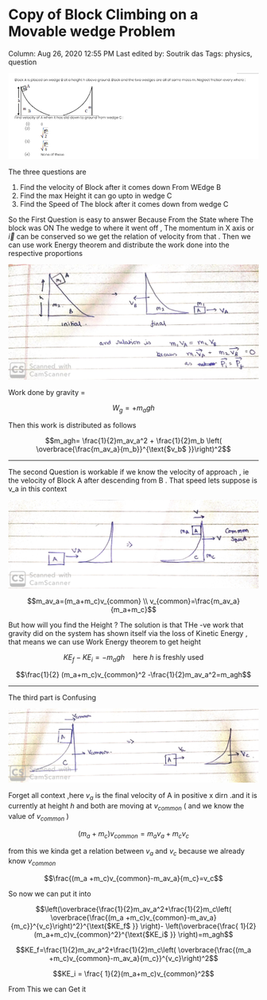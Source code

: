 # Copy of Block Climbing on a Movable wedge Problem

Column: Aug 26, 2020 12:55 PM
Last edited by: Soutrik das
Tags: physics, question

![Copy%20of%20Block%20Climbing%20on%20a%20Movable%20wedge%20Problem%200ac8b473dbbe44aeb560954f5f87c022/Untitled.png](Copy%20of%20Block%20Climbing%20on%20a%20Movable%20wedge%20Problem%200ac8b473dbbe44aeb560954f5f87c022/Untitled.png)

The three questions are 

1. Find the velocity of Block after it comes down From WEdge B
2. Find the max Height it can go upto in wedge C
3. Find the Speed of The block after it comes down from wedge C

So the First Question is easy to answer Because From the State where The block was ON The wedge to where it went off , The momentum in X axis or $\vec i$ can be conserved so we get the relation of velocity from that . Then we can use work Energy theorem and distribute the work done into the respective proportions  

![Copy%20of%20Block%20Climbing%20on%20a%20Movable%20wedge%20Problem%200ac8b473dbbe44aeb560954f5f87c022/WhatsApp_Image_2020-07-05_at_8.42.53_PM.jpeg](Copy%20of%20Block%20Climbing%20on%20a%20Movable%20wedge%20Problem%200ac8b473dbbe44aeb560954f5f87c022/WhatsApp_Image_2020-07-05_at_8.42.53_PM.jpeg)

Work done by gravity =

$$W_g=+m_agh$$

Then this work is distributed as follows

$$m_agh= \frac{1}{2}m_av_a^2 + \frac{1}{2}m_b   \left( \overbrace{\frac{m_av_a}{m_b}}^{\text{$v_b$ }}\right)^2$$

---

 The second Question is workable if we know the velocity of approach , ie the velocity of Block A after descending from B . That speed lets suppose is v_a in this context 

![Copy%20of%20Block%20Climbing%20on%20a%20Movable%20wedge%20Problem%200ac8b473dbbe44aeb560954f5f87c022/WhatsApp_Image_2020-07-05_at_8.51.16_PM.jpeg](Copy%20of%20Block%20Climbing%20on%20a%20Movable%20wedge%20Problem%200ac8b473dbbe44aeb560954f5f87c022/WhatsApp_Image_2020-07-05_at_8.51.16_PM.jpeg)

$$m_av_a=(m_a+m_c)v_{common} \\
v_{common}=\frac{m_av_a}{m_a+m_c}$$

But how will you find the Height ? The solution is that THe -ve work that gravity did on the system has shown itself via the loss of Kinetic Energy , that means we can use Work Energy theorem to get height

$$KE_f-KE_i=-m_agh \quad \text{here $h$ is freshly used }$$

$$\frac{1}{2} (m_a+m_c)v_{common}^2 -\frac{1}{2}m_av_a^2=m_agh$$

---

The third part is Confusing 

![Copy%20of%20Block%20Climbing%20on%20a%20Movable%20wedge%20Problem%200ac8b473dbbe44aeb560954f5f87c022/WhatsApp_Image_2020-07-05_at_8.57.23_PM.jpeg](Copy%20of%20Block%20Climbing%20on%20a%20Movable%20wedge%20Problem%200ac8b473dbbe44aeb560954f5f87c022/WhatsApp_Image_2020-07-05_at_8.57.23_PM.jpeg)

Forget all context ,here $v_a$ is the final velocity of A in positive x dirn .and it is currently at height $h$ and both are moving at $v_{common}$ ( and we know the value of $v_{common}$ )

$$(m_a +m_c)v_{common}=m_av_a+m_cv_c$$

from this we kinda get a relation between $v_a$ and $v_c$ because we already know $v_{common}$

$$\frac{(m_a +m_c)v_{common}-m_av_a}{m_c}=v_c$$

So now we can put it into 

$$\left(\overbrace{\frac{1}{2}m_av_a^2+\frac{1}{2}m_c\left( \overbrace{\frac{(m_a +m_c)v_{common}-m_av_a}{m_c}}^{v_c}\right)^2}^{\text{$KE_f$ }} \right)- \left(\overbrace{\frac{ 1}{2}(m_a+m_c)v_{common}^2}^{\text{$KE_i$ }} \right)=m_agh$$

$$KE_f=\frac{1}{2}m_av_a^2+\frac{1}{2}m_c\left( \overbrace{\frac{(m_a +m_c)v_{common}-m_av_a}{m_c}}^{v_c}\right)^2$$

$$KE_i = \frac{ 1}{2}(m_a+m_c)v_{common}^2$$

From This we can Get it